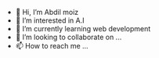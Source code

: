 - 👋 Hi, I’m Abdil moiz
- 👀 I’m interested in A.I
- 🌱 I’m currently learning web development
- 💞️ I’m looking to collaborate on ...
- 📫 How to reach me ...

<!---
ams2k13/ams2k13 is a ✨ special ✨ repository because its `README.md` (this file) appears on your GitHub profile.
You can click the Preview link to take a look at your changes.
--->
